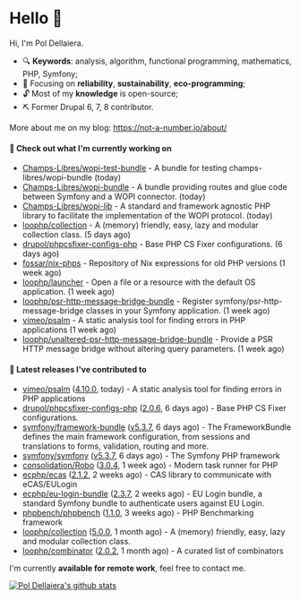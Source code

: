 # Hello 👋

Hi, I'm Pol Dellaiera.

- 🔍 **Keywords**: analysis, algorithm, functional programming, mathematics, PHP, Symfony;
- 🎯 Focusing on **reliability**, **sustainability**, **eco-programming**;
- 🔓 Most of my **knowledge** is open-source;
- ⛏️ Former Drupal 6, 7, 8 contributor.

More about me on my blog: https://not-a-number.io/about/

#### 👷 Check out what I'm currently working on

- [Champs-Libres/wopi-test-bundle](https://github.com/Champs-Libres/wopi-test-bundle) - A bundle for testing champs-libres/wopi-bundle (today)
- [Champs-Libres/wopi-bundle](https://github.com/Champs-Libres/wopi-bundle) - A bundle providing routes and glue code between Symfony and a WOPI connector. (today)
- [Champs-Libres/wopi-lib](https://github.com/Champs-Libres/wopi-lib) - A standard and framework agnostic PHP library to facilitate the implementation of the WOPI protocol. (today)
- [loophp/collection](https://github.com/loophp/collection) - A (memory) friendly, easy, lazy and modular collection class. (5 days ago)
- [drupol/phpcsfixer-configs-php](https://github.com/drupol/phpcsfixer-configs-php) - Base PHP CS Fixer configurations. (6 days ago)
- [fossar/nix-phps](https://github.com/fossar/nix-phps) - Repository of Nix expressions for old PHP versions (1 week ago)
- [loophp/launcher](https://github.com/loophp/launcher) - Open a file or a resource with the default OS application. (1 week ago)
- [loophp/psr-http-message-bridge-bundle](https://github.com/loophp/psr-http-message-bridge-bundle) - Register symfony/psr-http-message-bridge classes in your Symfony application. (1 week ago)
- [vimeo/psalm](https://github.com/vimeo/psalm) - A static analysis tool for finding errors in PHP applications (1 week ago)
- [loophp/unaltered-psr-http-message-bridge-bundle](https://github.com/loophp/unaltered-psr-http-message-bridge-bundle) - Provide a PSR HTTP message bridge without altering query parameters. (1 week ago)

#### 🔭 Latest releases I've contributed to

- [vimeo/psalm](https://github.com/vimeo/psalm) ([4.10.0](https://github.com/vimeo/psalm/releases/tag/4.10.0), today) - A static analysis tool for finding errors in PHP applications
- [drupol/phpcsfixer-configs-php](https://github.com/drupol/phpcsfixer-configs-php) ([2.0.6](https://github.com/drupol/phpcsfixer-configs-php/releases/tag/2.0.6), 6 days ago) - Base PHP CS Fixer configurations.
- [symfony/framework-bundle](https://github.com/symfony/framework-bundle) ([v5.3.7](https://github.com/symfony/framework-bundle/releases/tag/v5.3.7), 6 days ago) - The FrameworkBundle defines the main framework configuration, from sessions and translations to forms, validation, routing and more.
- [symfony/symfony](https://github.com/symfony/symfony) ([v5.3.7](https://github.com/symfony/symfony/releases/tag/v5.3.7), 6 days ago) - The Symfony PHP framework
- [consolidation/Robo](https://github.com/consolidation/Robo) ([3.0.4](https://github.com/consolidation/Robo/releases/tag/3.0.4), 1 week ago) - Modern task runner for PHP
- [ecphp/ecas](https://github.com/ecphp/ecas) ([2.1.2](https://github.com/ecphp/ecas/releases/tag/2.1.2), 2 weeks ago) - CAS library to communicate with eCAS/EULogin
- [ecphp/eu-login-bundle](https://github.com/ecphp/eu-login-bundle) ([2.3.7](https://github.com/ecphp/eu-login-bundle/releases/tag/2.3.7), 2 weeks ago) - EU Login bundle, a standard Symfony bundle to authenticate users against EU Login.
- [phpbench/phpbench](https://github.com/phpbench/phpbench) ([1.1.0](https://github.com/phpbench/phpbench/releases/tag/1.1.0), 3 weeks ago) - PHP Benchmarking framework
- [loophp/collection](https://github.com/loophp/collection) ([5.0.0](https://github.com/loophp/collection/releases/tag/5.0.0), 1 month ago) - A (memory) friendly, easy, lazy and modular collection class.
- [loophp/combinator](https://github.com/loophp/combinator) ([2.0.2](https://github.com/loophp/combinator/releases/tag/2.0.2), 1 month ago) - A curated list of combinators

I'm currently **available for remote work**, feel free to contact me.

[![Pol Dellaiera's github stats](https://github-readme-stats.vercel.app/api?username=drupol&count_private=true&show_icons=true)](https://github.com/drupol)
